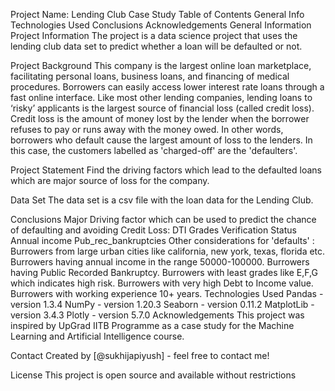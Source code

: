 Project Name: Lending Club Case Study
Table of Contents
General Info
Technologies Used
Conclusions
Acknowledgements
General Information
Project Information
The project is a data science project that uses the lending club data set to predict whether a loan will be defaulted or not.

Project Background
This company is the largest online loan marketplace, facilitating personal loans, business loans, and financing of medical procedures. Borrowers can easily access lower interest rate loans through a fast online interface. Like most other lending companies, lending loans to ‘risky’ applicants is the largest source of financial loss (called credit loss). Credit loss is the amount of money lost by the lender when the borrower refuses to pay or runs away with the money owed. In other words, borrowers who default cause the largest amount of loss to the lenders. In this case, the customers labelled as 'charged-off' are the 'defaulters'.

Project Statement
Find the driving factors which lead to the defaulted loans which are major source of loss for the company.

Data Set
The data set is a csv file with the loan data for the Lending Club.

Conclusions
Major Driving factor which can be used to predict the chance of defaulting and avoiding Credit Loss:
DTI
Grades
Verification Status
Annual income
Pub_rec_bankruptcies
Other considerations for 'defaults' :
Burrowers from large urban cities like california, new york, texas, florida etc.
Burrowers having annual income in the range 50000-100000.
Burrowers having Public Recorded Bankruptcy.
Burrowers with least grades like E,F,G which indicates high risk.
Burrowers with very high Debt to Income value.
Burrowers with working experience 10+ years.
Technologies Used
Pandas - version 1.3.4
NumPy - version 1.20.3
Seaborn - version 0.11.2
MatplotLib - version 3.4.3
Plotly - version 5.7.0
Acknowledgements
This project was inspired by UpGrad IITB Programme as a case study for the Machine Learning and Artificial Intelligence course.

Contact
Created by [@sukhijapiyush] - feel free to contact me!

License
This project is open source and available without restrictions
